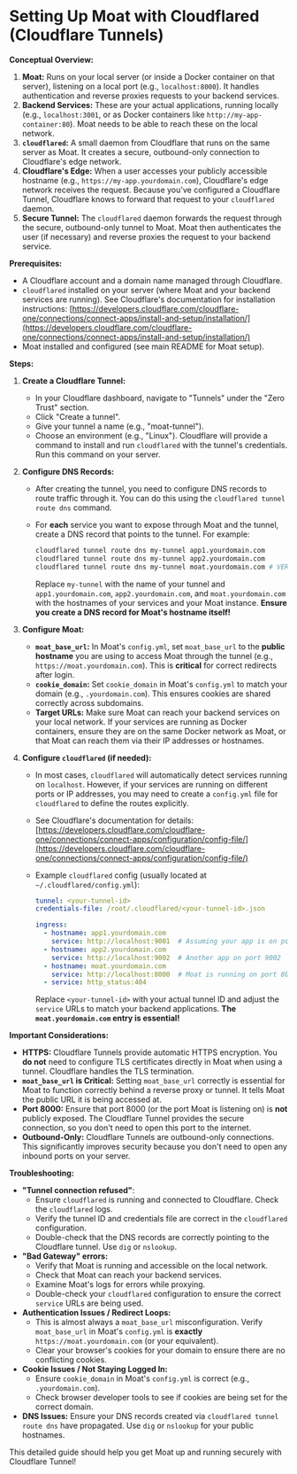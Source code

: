# Setting Up Moat with Cloudflared (Cloudflare Tunnels)

**Conceptual Overview:**

1.  **Moat:** Runs on your local server (or inside a Docker container on that server), listening on a local port (e.g., `localhost:8000`). It handles authentication and reverse proxies requests to your backend services.
2.  **Backend Services:** These are your actual applications, running locally (e.g., `localhost:3001`, or as Docker containers like `http://my-app-container:80`). Moat needs to be able to reach these on the local network.
3.  **`cloudflared`:** A small daemon from Cloudflare that runs on the same server as Moat. It creates a secure, outbound-only connection to Cloudflare's edge network.
4.  **Cloudflare's Edge:** When a user accesses your publicly accessible hostname (e.g., `https://my-app.yourdomain.com`), Cloudflare's edge network receives the request. Because you've configured a Cloudflare Tunnel, Cloudflare knows to forward that request to your `cloudflared` daemon.
5.  **Secure Tunnel:** The `cloudflared` daemon forwards the request through the secure, outbound-only tunnel to Moat. Moat then authenticates the user (if necessary) and reverse proxies the request to your backend service.

**Prerequisites:**

*   A Cloudflare account and a domain name managed through Cloudflare.
*   `cloudflared` installed on your server (where Moat and your backend services are running).  See Cloudflare's documentation for installation instructions: [https://developers.cloudflare.com/cloudflare-one/connections/connect-apps/install-and-setup/installation/](https://developers.cloudflare.com/cloudflare-one/connections/connect-apps/install-and-setup/installation/)
*   Moat installed and configured (see main README for Moat setup).

**Steps:**

1.  **Create a Cloudflare Tunnel:**

    *   In your Cloudflare dashboard, navigate to "Tunnels" under the "Zero Trust" section.
    *   Click "Create a tunnel".
    *   Give your tunnel a name (e.g., "moat-tunnel").
    *   Choose an environment (e.g., "Linux").  Cloudflare will provide a command to install and run `cloudflared` with the tunnel's credentials.  Run this command on your server.

2.  **Configure DNS Records:**

    *   After creating the tunnel, you need to configure DNS records to route traffic through it.  You can do this using the `cloudflared tunnel route dns` command.
    *   For **each** service you want to expose through Moat and the tunnel, create a DNS record that points to the tunnel.  For example:

        ```bash
        cloudflared tunnel route dns my-tunnel app1.yourdomain.com
        cloudflared tunnel route dns my-tunnel app2.yourdomain.com
        cloudflared tunnel route dns my-tunnel moat.yourdomain.com # VERY IMPORTANT: Route your Moat instance itself!
        ```

        Replace `my-tunnel` with the name of your tunnel and `app1.yourdomain.com`, `app2.yourdomain.com`, and `moat.yourdomain.com` with the hostnames of your services and your Moat instance.  **Ensure you create a DNS record for Moat's hostname itself!**

3.  **Configure Moat:**

    *   **`moat_base_url`:**  In Moat's `config.yml`, set `moat_base_url` to the **public hostname** you are using to access Moat through the tunnel (e.g., `https://moat.yourdomain.com`).  This is **critical** for correct redirects after login.
    *   **`cookie_domain`:** Set `cookie_domain` in Moat's `config.yml` to match your domain (e.g., `.yourdomain.com`).  This ensures cookies are shared correctly across subdomains.
    *   **Target URLs:**  Make sure Moat can reach your backend services on your local network. If your services are running as Docker containers, ensure they are on the same Docker network as Moat, or that Moat can reach them via their IP addresses or hostnames.

4.  **Configure `cloudflared` (if needed):**

    *   In most cases, `cloudflared` will automatically detect services running on `localhost`.  However, if your services are running on different ports or IP addresses, you may need to create a `config.yml` file for `cloudflared` to define the routes explicitly.
    *   See Cloudflare's documentation for details: [https://developers.cloudflare.com/cloudflare-one/connections/connect-apps/configuration/config-file/](https://developers.cloudflare.com/cloudflare-one/connections/connect-apps/configuration/config-file/)
    *   Example `cloudflared` config (usually located at `~/.cloudflared/config.yml`):

        ```yaml
        tunnel: <your-tunnel-id>
        credentials-file: /root/.cloudflared/<your-tunnel-id>.json

        ingress:
          - hostname: app1.yourdomain.com
            service: http://localhost:9001  # Assuming your app is on port 9001
          - hostname: app2.yourdomain.com
            service: http://localhost:9002  # Another app on port 9002
          - hostname: moat.yourdomain.com
            service: http://localhost:8000  # Moat is running on port 8000
          - service: http_status:404
        ```

        Replace `<your-tunnel-id>` with your actual tunnel ID and adjust the `service` URLs to match your backend applications. **The `moat.yourdomain.com` entry is essential!**

**Important Considerations:**

*   **HTTPS:** Cloudflare Tunnels provide automatic HTTPS encryption. You **do not** need to configure TLS certificates directly in Moat when using a tunnel.  Cloudflare handles the TLS termination.
*   **`moat_base_url` is Critical:**  Setting `moat_base_url` correctly is essential for Moat to function correctly behind a reverse proxy or tunnel.  It tells Moat the public URL it is being accessed at.
*   **Port 8000:** Ensure that port 8000 (or the port Moat is listening on) is **not** publicly exposed. The Cloudflare Tunnel provides the secure connection, so you don't need to open this port to the internet.
*   **Outbound-Only:** Cloudflare Tunnels are outbound-only connections. This significantly improves security because you don't need to open any inbound ports on your server.

**Troubleshooting:**

*   **"Tunnel connection refused"**:
    *   Ensure `cloudflared` is running and connected to Cloudflare.  Check the `cloudflared` logs.
    *   Verify the tunnel ID and credentials file are correct in the `cloudflared` configuration.
    *   Double-check that the DNS records are correctly pointing to the Cloudflare tunnel.  Use `dig` or `nslookup`.
*   **"Bad Gateway" errors:**
    *   Verify that Moat is running and accessible on the local network.
    *   Check that Moat can reach your backend services.
    *   Examine Moat's logs for errors while proxying.
    *   Double-check your `cloudflared` configuration to ensure the correct `service` URLs are being used.
*   **Authentication Issues / Redirect Loops:**
    *   This is almost always a `moat_base_url` misconfiguration. Verify `moat_base_url` in Moat's `config.yml` is **exactly** `https://moat.yourdomain.com` (or your equivalent).
    *   Clear your browser's cookies for your domain to ensure there are no conflicting cookies.
*   **Cookie Issues / Not Staying Logged In:**
    *   Ensure `cookie_domain` in Moat's `config.yml` is correct (e.g., `.yourdomain.com`).
    *   Check browser developer tools to see if cookies are being set for the correct domain.
*   **DNS Issues:** Ensure your DNS records created via `cloudflared tunnel route dns` have propagated. Use `dig` or `nslookup` for your public hostnames.

This detailed guide should help you get Moat up and running securely with Cloudflare Tunnel!